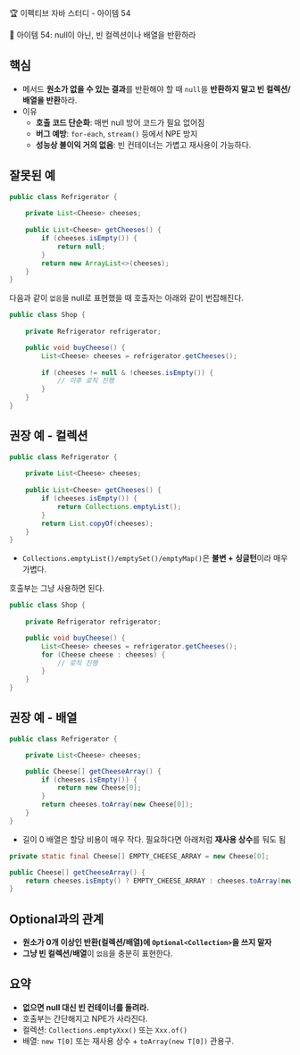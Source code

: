 :trophy: 이펙티브 자바 스터디 - 아이템 54

:book: 아이템 54: null이 아닌, 빈 컬렉션이나 배열을 반환하라

## 핵심
- 메서드 **원소가 없을 수 있는 결과**를 반환해야 할 때 `null`을 **반환하지 말고 빈 컬렉션/배열을 반환**하라.
- 이유
  - **호출 코드 단순화**: 매번 null 방어 코드가 필요 없어짐
  - **버그 예방**: `for-each`, `stream()` 등에서 NPE 방지
  - **성능상 불이익 거의 없음**: 빈 컨테이너는 가볍고 재사용이 가능하다.


## 잘못된 예
```java
public class Refrigerator {
    
    private List<Cheese> cheeses;
    
    public List<Cheese> getCheeses() {
        if (cheeses.isEmpty()) {
            return null;
        }
        return new ArrayList<>(cheeses);
    }
}
```
다음과 같이 `없음`을 null로 표현했을 때 호출자는 아래와 같이 번잡해진다.

```java
public class Shop {
    
    private Refrigerator refrigerator;

    public void buyCheese() {
        List<Cheese> cheeses = refrigerator.getCheeses();
        
        if (cheeses != null & !cheeses.isEmpty()) {
            // 이후 로직 진행
        }
    }
}
```

## 권장 예 - 컬렉션
```java
public class Refrigerator {
    
    private List<Cheese> cheeses;
    
    public List<Cheese> getCheeses() {
        if (cheeses.isEmpty()) {
            return Collections.emptyList();
        }
        return List.copyOf(cheeses);
    }
}
```
- `Collections.emptyList()/emptySet()/emptyMap()`은 **불변 + 싱글턴**이라 매우 가볍다.

호출부는 그냥 사용하면 된다.

```java
public class Shop {
    
    private Refrigerator refrigerator;

    public void buyCheese() {
        List<Cheese> cheeses = refrigerator.getCheeses();
        for (Cheese cheese : cheeses) {
            // 로직 진행
        }
    }
}
```

## 권장 예 - 배열
```java
public class Refrigerator {

    private List<Cheese> cheeses;

    public Cheese[] getCheeseArray() {
        if (cheeses.isEmpty()) {
            return new Cheese[0];
        }
        return cheeses.toArray(new Cheese[0]);
    }
}
```
- 길이 0 배열은 할당 비용이 매우 작다. 필요하다면 아래처럼 **재사용 상수**를 둬도 됨

```java
private static final Cheese[] EMPTY_CHEESE_ARRAY = new Cheese[0];

public Cheese[] getCheeseArray() {
    return cheeses.isEmpty() ? EMPTY_CHEESE_ARRAY : cheeses.toArray(new Cheese[0]);
}
```

## Optional과의 관계
- **원소가 0개 이상인 반환(컬렉션/배열)에 `Optional<Collection>`을 쓰지 말자**
- **그냥 빈 컬렉션/배열**이 `없음`을 충분히 표현한다.

## 요약
- **없으면 null 대신 빈 컨테이너를 돌려라.**
- 호출부는 간단해지고 NPE가 사라진다.
- 컬렉션: `Collections.emptyXxx()` 또는 `Xxx.of()`
- 배열: `new T[0]` 또는 재사용 상수 + `toArray(new T[0])` 관용구.